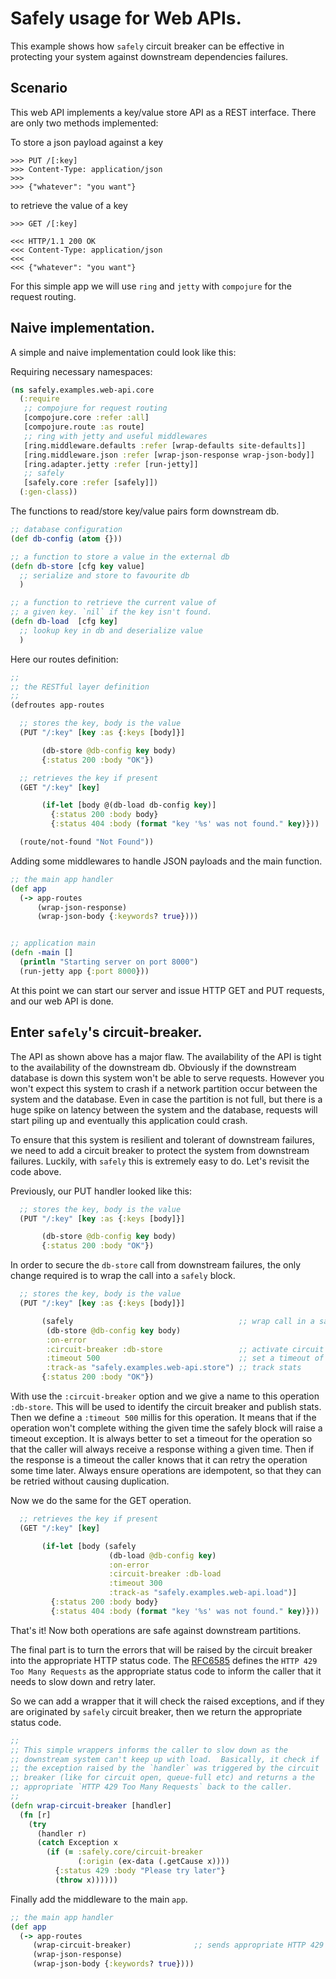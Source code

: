 # Safely usage for Web APIs.

This example shows how `safely` circuit breaker can be effective in
protecting your system against downstream dependencies failures.


## Scenario

This web API implements a key/value store API as a REST interface.
There are only two methods implemented:

To store a json payload against a key

    >>> PUT /[:key]
    >>> Content-Type: application/json
    >>>
    >>> {"whatever": "you want"}

to retrieve the value of a key

    >>> GET /[:key]

    <<< HTTP/1.1 200 OK
    <<< Content-Type: application/json
    <<<
    <<< {"whatever": "you want"}

For this simple app we will use `ring` and `jetty` with `compojure` for
the request routing.


## Naive implementation.

A simple and naive implementation could look like this:

Requiring necessary namespaces:

``` clojure
(ns safely.examples.web-api.core
  (:require
   ;; compojure for request routing
   [compojure.core :refer :all]
   [compojure.route :as route]
   ;; ring with jetty and useful middlewares
   [ring.middleware.defaults :refer [wrap-defaults site-defaults]]
   [ring.middleware.json :refer [wrap-json-response wrap-json-body]]
   [ring.adapter.jetty :refer [run-jetty]]
   ;; safely
   [safely.core :refer [safely]])
  (:gen-class))
```

The functions to read/store key/value pairs form downstream db.

``` clojure
;; database configuration
(def db-config (atom {}))

;; a function to store a value in the external db
(defn db-store [cfg key value]
  ;; serialize and store to favourite db
  )

;; a function to retrieve the current value of
;; a given key. `nil` if the key isn't found.
(defn db-load  [cfg key]
  ;; lookup key in db and deserialize value
  )
```

Here our routes definition:

``` clojure
;;
;; the RESTful layer definition
;;
(defroutes app-routes

  ;; stores the key, body is the value
  (PUT "/:key" [key :as {:keys [body]}]

       (db-store @db-config key body)
       {:status 200 :body "OK"})

  ;; retrieves the key if present
  (GET "/:key" [key]

       (if-let [body @(db-load db-config key)]
         {:status 200 :body body}
         {:status 404 :body (format "key '%s' was not found." key)}))

  (route/not-found "Not Found"))
```

Adding some middlewares to handle JSON payloads and the main function.

``` clojure
;; the main app handler
(def app
  (-> app-routes
      (wrap-json-response)
      (wrap-json-body {:keywords? true})))


;; application main
(defn -main []
  (println "Starting server on port 8000")
  (run-jetty app {:port 8000}))
```

At this point we can start our server and issue HTTP GET and PUT
requests, and our web API is done.


## Enter `safely`'s circuit-breaker.

The API as shown above has a major flaw. The availability of the API
is tight to the availability of the downstream db. Obviously if the
downstream database is down this system won't be able to serve
requests. However you won't expect this system to crash if a network
partition occur between the system and the database.  Even in case the
partition is not full, but there is a huge spike on latency between
the system and the database, requests will start piling up and
eventually this application could crash.

To ensure that this system is resilient and tolerant of downstream
failures, we need to add a circuit breaker to protect the system from
downstream failures. Luckily, with `safely` this is extremely easy to
do. Let's revisit the code above.

Previously, our PUT handler looked like this:

``` clojure
  ;; stores the key, body is the value
  (PUT "/:key" [key :as {:keys [body]}]

       (db-store @db-config key body)
       {:status 200 :body "OK"})

```

In order to secure the `db-store` call from downstream failures,
the only change required is to wrap the call into a `safely` block.

``` clojure
  ;; stores the key, body is the value
  (PUT "/:key" [key :as {:keys [body]}]

       (safely                                     ;; wrap call in a safely block
        (db-store @db-config key body)
        :on-error
        :circuit-breaker :db-store                 ;; activate circuit breaker
        :timeout 500                               ;; set a timeout of 500 millis
        :track-as "safely.examples.web-api.store") ;; track stats
       {:status 200 :body "OK"})
```

With use the `:circuit-breaker` option and we give a name to this
operation `:db-store`.  This will be used to identify the circuit
breaker and publish stats. Then we define a `:timeout 500` millis for
this operation. It means that if the operation won't complete withing
the given time the safely block will raise a timeout exception.  It is
always better to set a timeout for the operation so that the caller
will always receive a response withing a given time. Then if the
response is a timeout the caller knows that it can retry the operation
some time later.  Always ensure operations are idempotent, so that
they can be retried without causing duplication.

Now we do the same for the GET operation.

``` clojure
  ;; retrieves the key if present
  (GET "/:key" [key]

       (if-let [body (safely
                      (db-load @db-config key)
                      :on-error
                      :circuit-breaker :db-load
                      :timeout 300
                      :track-as "safely.examples.web-api.load")]
         {:status 200 :body body}
         {:status 404 :body (format "key '%s' was not found." key)}))
```

That's it! Now both operations are safe against downstream partitions.

The final part is to turn the errors that will be raised by the
circuit breaker into the appropriate HTTP status code. The
[RFC6585](https://tools.ietf.org/html/rfc6585) defines the `HTTP 429
Too Many Requests` as the appropriate status code to inform the caller
that it needs to slow down and retry later.

So we can add a wrapper that it will check the raised exceptions, and
if they are originated by `safely` circuit breaker, then we return the
appropriate status code.


``` clojure
;;
;; This simple wrappers informs the caller to slow down as the
;; downstream system can't keep up with load.  Basically, it check if
;; the exception raised by the `handler` was triggered by the circuit
;; breaker (like for circuit open, queue-full etc) and returns a the
;; appropriate `HTTP 429 Too Many Requests` back to the caller.
;;
(defn wrap-circuit-breaker [handler]
  (fn [r]
    (try
      (handler r)
      (catch Exception x
        (if (= :safely.core/circuit-breaker
               (:origin (ex-data (.getCause x))))
          {:status 429 :body "Please try later"}
          (throw x))))))
```

Finally add the middleware to the main `app`.

``` clojure
;; the main app handler
(def app
  (-> app-routes
     (wrap-circuit-breaker)              ;; sends appropriate HTTP 429
     (wrap-json-response)
     (wrap-json-body {:keywords? true})))
```
